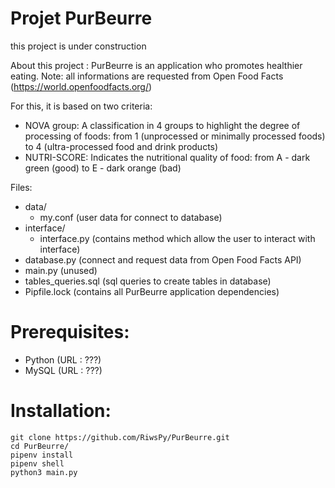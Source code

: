# Projet PurBeurre

this project is under construction



About this project :
PurBeurre is an application who promotes healthier eating.
Note: all informations are requested from Open Food Facts (https://world.openfoodfacts.org/)

For this, it is based on two criteria:
* NOVA group: A classification in 4 groups to highlight the degree of processing of foods:
    from 1 (unprocessed or minimally processed foods) to 4 (ultra-processed food and drink products)
* NUTRI-SCORE: Indicates the nutritional quality of food:
    from A - dark green (good) to E - dark orange (bad)


Files:
- data/
    - my.conf (user data for connect to database)
- interface/
    - interface.py (contains method which allow the user to interact with interface)
- database.py (connect and request data from Open Food Facts API)
- main.py (unused)
- tables_queries.sql (sql queries to create tables in database)
- Pipfile.lock (contains all PurBeurre application dependencies)



# Prerequisites:
* Python (URL : ???)
* MySQL (URL : ???)

# Installation:
```
git clone https://github.com/RiwsPy/PurBeurre.git
cd PurBeurre/
pipenv install
pipenv shell
python3 main.py
```